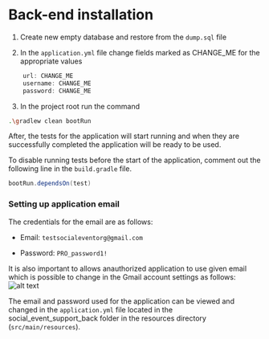 # Back-end installation
1. Create new empty database and restore from the `dump.sql` file

2. In the `application.yml` file change fields marked as CHANGE_ME for the appropriate values

```java
    url: CHANGE_ME
    username: CHANGE_ME
    password: CHANGE_ME
```
3. In the project root run the command
```bash
.\gradlew clean bootRun
```

After, the tests for the application will start running and when they are successfully completed the application will be ready to be used.


To disable running tests before the start of the application, comment out the following line in the `build.gradle` file.
```java
bootRun.dependsOn(test)
```

### Setting up application email
The credentials for the email are as follows:

- Email: `testsocialeventorg@gmail.com`

- Password: `PRO_password1!`

It is also important to allows anauthorized application to use given email which is possible to change in the Gmail account settings as follows:
![alt text](https://devanswers.co/wp-content/uploads/2017/02/gmail-allow-less-secure-apps.png)

The email and password used for the application can be viewed and changed in the `application.yml` file located in the social_event_support_back folder in the resources directory (`src/main/resources`).